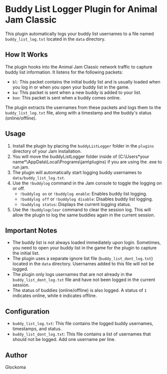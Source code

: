 # Buddy List Logger Plugin for Animal Jam Classic

This plugin automatically logs your buddy list usernames to a file named `buddy_list_log.txt` located in the `data` directory.

## How It Works

The plugin hooks into the Animal Jam Classic network traffic to capture buddy list information. It listens for the following packets:

*   `bl`: This packet contains the initial buddy list and is usually loaded when you log in or when you open your buddy list in the game.
*   `ba`: This packet is sent when a new buddy is added to your list.
*   `bon`: This packet is sent when a buddy comes online.

The plugin extracts the usernames from these packets and logs them to the `buddy_list_log.txt` file, along with a timestamp and the buddy's status (online/offline).

## Usage

1.  Install the plugin by placing the `buddyListLogger` folder in the `plugins` directory of your Jam installation. 
2. You will move the buddyListLogger folder inside of (C:\Users\*your name*\AppData\Local\Programs\jam\plugins) if you are using the .exe to run jam.
3.  The plugin will automatically start logging buddy usernames to `data/buddy_list_log.txt`.
4.  Use the `!buddylog` command in the Jam console to toggle the logging on or off.
    *   `!buddylog on` or `!buddylog enable`: Enables buddy list logging.
    *   `!buddylog off` or `!buddylog disable`: Disables buddy list logging.
    *   `!buddylog status`: Displays the current logging status.
5.  Use the `!buddylogclear` command to clear the session log. This will allow the plugin to log the same buddies again in the current session.

## Important Notes

*   The buddy list is not always loaded immediately upon login. Sometimes, you need to open your buddy list in the game for the plugin to capture the initial list.
*   The plugin uses a separate ignore list file (`buddy_list_dont_log.txt`) located in the `data` directory. Usernames added to this file will not be logged.
*   The plugin only logs usernames that are not already in the `buddy_list_dont_log.txt` file and have not been logged in the current session.
*   The status of buddies (online/offline) is also logged. A status of `1` indicates online, while `0` indicates offline.

## Configuration

*   `buddy_list_log.txt`: This file contains the logged buddy usernames, timestamps, and status.
*   `buddy_list_dont_log.txt`: This file contains a list of usernames that should not be logged. Add one username per line.

## Author

Glockoma
